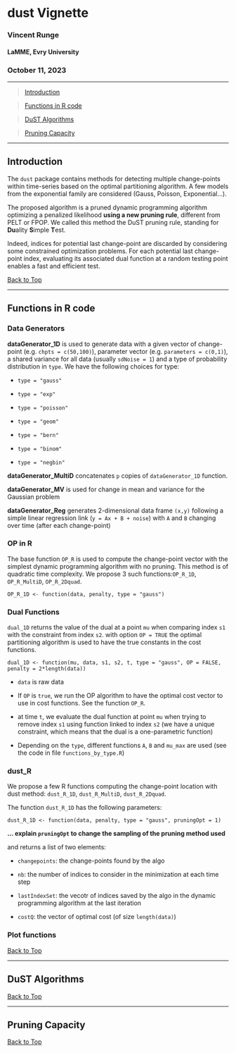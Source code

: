 <a id="top"></a>

# dust Vignette

### Vincent Runge
#### LaMME, Evry University
### October 11, 2023

___ 

> [Introduction](#intro)

> [Functions in R code](#Rcode)

> [DuST Algorithms](#dust)

> [Pruning Capacity](#pruning)

___ 

<a id="intro"></a>

## Introduction

The `dust` package contains methods for detecting multiple change-points within time-series based on the optimal partitioning algorithm. A few models from the exponential family are considered (Gauss, Poisson, Exponential...).

The proposed algorithm is a pruned dynamic programming algorithm optimizing a penalized likelihood **using a new pruning rule**, different from PELT or FPOP. We called this method the DuST pruning rule, standing for **Du**ality **S**imple **T**est.

Indeed, indices for potential last change-point are discarded by considering some constrained optimization problems. For each potential last change-point index, evaluating its associated dual function at a random testing point enables a fast and efficient test.

[Back to Top](#top)

___ 

<a id="Rcode"></a>

## Functions in R code

### Data Generators

**dataGenerator_1D** is used to generate data with a given vector of change-point (e.g. `chpts = c(50,100)`), parameter vector (e.g. `parameters = c(0,1)`), a shared variance for all data (usually `sdNoise = 1`) and a type of probability distribution in `type`. We have the following choices for type:
  
- `type = "gauss"`

- `type = "exp"`

- `type = "poisson"`

- `type = "geom"`

- `type = "bern"`

- `type = "binom"`

- `type = "negbin"`


**dataGenerator_MultiD** concatenates `p` copies of `dataGenerator_1D` function.

**dataGenerator_MV** is used for change in mean and variance for the Gaussian problem

**dataGenerator_Reg** generates 2-dimensional data frame `(x,y)` following a simple linear regression link (`y = Ax + B + noise`) with `A` and `B` changing over time (after each change-point)


### OP in R

The base function `OP_R` is used to compute the change-point vector with the simplest dynamic programming algorithm with no pruning. This method is of quadratic time complexity. We propose 3 such functions:`OP_R_1D`, `OP_R_MultiD`, `OP_R_2Dquad`.

`OP_R_1D <- function(data, penalty, type = "gauss")`


### Dual Functions

`dual_1D` returns the value of the dual at a point `mu` when comparing index `s1` with the constraint from index `s2`. with option `OP = TRUE` the optimal partitioning algorithm is used to have the true constants in the cost functions.

`dual_1D <- function(mu, data, s1, s2, t, type = "gauss", OP = FALSE, penalty = 2*length(data))`

- `data` is raw data

- If `OP` is `true`, we run the OP algorithm to have the optimal cost vector to use in cost functions. See the function `OP_R`.

- at time `t`, we evaluate the dual function at point `mu` when trying to remove index `s1` using function linked to index `s2` (we have a unique constraint, which means that the dual is a one-parametric function)

- Depending on the `type`, different functions `A`, `B` and `mu_max` are used (see the code in file `functions_by_type.R`)


### dust_R 

We propose a few R functions computing the change-point location with dust method: `dust_R_1D`, `dust_R_MultiD`, `dust_R_2Dquad`.

The function `dust_R_1D` has the following parameters:

`dust_R_1D <- function(data, penalty, type = "gauss", pruningOpt = 1)`

**... explain `pruningOpt` to change the sampling of the pruning method used**

and returns a list of two elements:

- `changepoints`: the change-points found by the algo

- `nb`: the number of indices to consider in the minimization at each time step

- `lastIndexSet`: the vecotr of indices saved by the algo in the dynamic programming algorithm at the last iteration

- `costQ`: the vector of optimal cost (of size `length(data)`)


### Plot functions 


[Back to Top](#top)

___ 

<a id="dust"></a>

## DuST Algorithms



[Back to Top](#top)


<a id="pruning"></a>

___ 

## Pruning Capacity


[Back to Top](#top)

